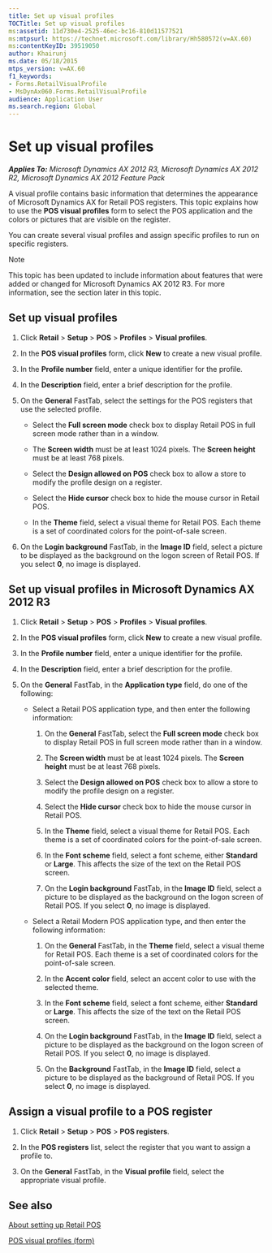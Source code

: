 ```yaml
---
title: Set up visual profiles
TOCTitle: Set up visual profiles
ms:assetid: 11d730e4-2525-46ec-bc16-810d11577521
ms:mtpsurl: https://technet.microsoft.com/library/Hh580572(v=AX.60)
ms:contentKeyID: 39519050
author: Khairunj
ms.date: 05/18/2015
mtps_version: v=AX.60
f1_keywords:
- Forms.RetailVisualProfile
- MsDynAx060.Forms.RetailVisualProfile
audience: Application User
ms.search.region: Global
---
```


# Set up visual profiles 


_**Applies To:** Microsoft Dynamics AX 2012 R3, Microsoft Dynamics AX 2012 R2, Microsoft Dynamics AX 2012 Feature Pack_

A visual profile contains basic information that determines the appearance of Microsoft Dynamics AX for Retail POS registers. This topic explains how to use the **POS visual profiles** form to select the POS application and the colors or pictures that are visible on the register.

You can create several visual profiles and assign specific profiles to run on specific registers.


> [!NOTE]
> <P>This topic has been updated to include information about features that were added or changed for Microsoft Dynamics AX 2012 R3. For more information, see the section later in this topic.</P>



## Set up visual profiles

1.  Click **Retail** \> **Setup** \> **POS** \> **Profiles** \> **Visual profiles**.

2.  In the **POS visual profiles** form, click **New** to create a new visual profile.

3.  In the **Profile number** field, enter a unique identifier for the profile.

4.  In the **Description** field, enter a brief description for the profile.

5.  On the **General** FastTab, select the settings for the POS registers that use the selected profile.
    
      - Select the **Full screen mode** check box to display Retail POS in full screen mode rather than in a window.
    
      - The **Screen width** must be at least 1024 pixels. The **Screen height** must be at least 768 pixels.
    
      - Select the **Design allowed on POS** check box to allow a store to modify the profile design on a register.
    
      - Select the **Hide cursor** check box to hide the mouse cursor in Retail POS.
    
      - In the **Theme** field, select a visual theme for Retail POS. Each theme is a set of coordinated colors for the point-of-sale screen.

6.  On the **Login background** FastTab, in the **Image ID** field, select a picture to be displayed as the background on the logon screen of Retail POS. If you select **0**, no image is displayed.

## Set up visual profiles in Microsoft Dynamics AX 2012 R3

1.  Click **Retail** \> **Setup** \> **POS** \> **Profiles** \> **Visual profiles**.

2.  In the **POS visual profiles** form, click **New** to create a new visual profile.

3.  In the **Profile number** field, enter a unique identifier for the profile.

4.  In the **Description** field, enter a brief description for the profile.

5.  On the **General** FastTab, in the **Application type** field, do one of the following:
    
      - Select a Retail POS application type, and then enter the following information:
        
        1.  On the **General** FastTab, select the **Full screen mode** check box to display Retail POS in full screen mode rather than in a window.
        
        2.  The **Screen width** must be at least 1024 pixels. The **Screen height** must be at least 768 pixels.
        
        3.  Select the **Design allowed on POS** check box to allow a store to modify the profile design on a register.
        
        4.  Select the **Hide cursor** check box to hide the mouse cursor in Retail POS.
        
        5.  In the **Theme** field, select a visual theme for Retail POS. Each theme is a set of coordinated colors for the point-of-sale screen.
        
        6.  In the **Font scheme** field, select a font scheme, either **Standard** or **Large**. This affects the size of the text on the Retail POS screen.
        
        7.  On the **Login background** FastTab, in the **Image ID** field, select a picture to be displayed as the background on the logon screen of Retail POS. If you select **0**, no image is displayed.
    
      - Select a Retail Modern POS application type, and then enter the following information:
        
        1.  On the **General** FastTab, in the **Theme** field, select a visual theme for Retail POS. Each theme is a set of coordinated colors for the point-of-sale screen.
        
        2.  In the **Accent color** field, select an accent color to use with the selected theme.
        
        3.  In the **Font scheme** field, select a font scheme, either **Standard** or **Large**. This affects the size of the text on the Retail POS screen.
        
        4.  On the **Login background** FastTab, in the **Image ID** field, select a picture to be displayed as the background on the logon screen of Retail POS. If you select **0**, no image is displayed.
        
        5.  On the **Background** FastTab, in the **Image ID** field, select a picture to be displayed as the background of Retail POS. If you select **0**, no image is displayed.

## Assign a visual profile to a POS register

1.  Click **Retail** \> **Setup** \> **POS** \> **POS registers**.

2.  In the **POS registers** list, select the register that you want to assign a profile to.

3.  On the **General** FastTab, in the **Visual profile** field, select the appropriate visual profile.

## See also

[About setting up Retail POS](about-setting-up-retail-pos.md)

[POS visual profiles (form)](https://technet.microsoft.com/library/hh597120\(v=ax.60\))

  


